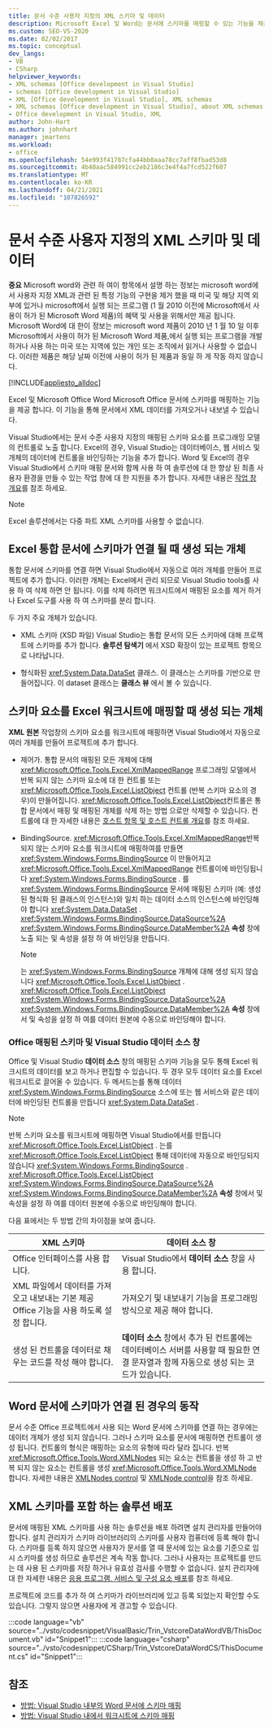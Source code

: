 ```yaml
---
title: 문서 수준 사용자 지정의 XML 스키마 및 데이터
description: Microsoft Excel 및 Word는 문서에 스키마를 매핑할 수 있는 기능을 제공 하 고 문서에서 XML 데이터 가져오기 및 내보내기를 간소화 합니다.
ms.custom: SEO-VS-2020
ms.date: 02/02/2017
ms.topic: conceptual
dev_langs:
- VB
- CSharp
helpviewer_keywords:
- XML schemas [Office development in Visual Studio]
- schemas [Office development in Visual Studio]
- XML [Office development in Visual Studio], XML schemas
- XML schemas [Office development in Visual Studio], about XML schemas and data
- Office development in Visual Studio, XML
author: John-Hart
ms.author: johnhart
manager: jmartens
ms.workload:
- office
ms.openlocfilehash: 54e993f41787cfa44bb0aaa78cc7aff8fbad53d8
ms.sourcegitcommit: 4b40aac584991cc2eb2186c3e4f4a7fcd522f607
ms.translationtype: MT
ms.contentlocale: ko-KR
ms.lasthandoff: 04/21/2021
ms.locfileid: "107826592"
---
```

# <a name="xml-schemas-and-data-in-document-level-customizations"></a>문서 수준 사용자 지정의 XML 스키마 및 데이터
  **중요** Microsoft word와 관련 하 여이 항목에서 설명 하는 정보는 microsoft word에서 사용자 지정 XML과 관련 된 특정 기능의 구현을 제거 했을 때 미국 및 해당 지역 외부에 있거나 microsoft에서 실행 되는 프로그램 (1 월 2010 이전에 Microsoft에서 사용이 허가 된 Microsoft Word 제품)의 혜택 및 사용을 위해서만 제공 됩니다. Microsoft Word에 대 한이 정보는 microsoft word 제품이 2010 년 1 월 10 일 이후 Microsoft에서 사용이 허가 된 Microsoft Word 제품,에서 실행 되는 프로그램을 개발 하거나 사용 하는 미국 또는 지역에 있는 개인 또는 조직에서 읽거나 사용할 수 없습니다. 이러한 제품은 해당 날짜 이전에 사용이 허가 된 제품과 동일 하 게 작동 하지 않습니다.

 [!INCLUDE[appliesto_alldoc](../vsto/includes/appliesto-alldoc-md.md)]

 Excel 및 Microsoft Office Word Microsoft Office 문서에 스키마를 매핑하는 기능을 제공 합니다. 이 기능을 통해 문서에서 XML 데이터를 가져오거나 내보낼 수 있습니다.

 Visual Studio에서는 문서 수준 사용자 지정의 매핑된 스키마 요소를 프로그래밍 모델의 컨트롤로 노출 합니다. Excel의 경우, Visual Studio는 데이터베이스, 웹 서비스 및 개체의 데이터에 컨트롤을 바인딩하는 기능을 추가 합니다. Word 및 Excel의 경우 Visual Studio에서 스키마 매핑 문서와 함께 사용 하 여 솔루션에 대 한 향상 된 최종 사용자 환경을 만들 수 있는 작업 창에 대 한 지원을 추가 합니다. 자세한 내용은 [작업 창 개요](../vsto/actions-pane-overview.md)를 참조 하세요.

> [!NOTE]
> Excel 솔루션에서는 다중 파트 XML 스키마를 사용할 수 없습니다.

## <a name="objects-created-when-schemas-are-attached-to-excel-workbooks"></a>Excel 통합 문서에 스키마가 연결 될 때 생성 되는 개체
 통합 문서에 스키마를 연결 하면 Visual Studio에서 자동으로 여러 개체를 만들어 프로젝트에 추가 합니다. 이러한 개체는 Excel에서 관리 되므로 Visual Studio tools를 사용 하 여 삭제 하면 안 됩니다. 이를 삭제 하려면 워크시트에서 매핑된 요소를 제거 하거나 Excel 도구를 사용 하 여 스키마를 분리 합니다.

 두 가지 주요 개체가 있습니다.

- XML 스키마 (XSD 파일) Visual Studio는 통합 문서의 모든 스키마에 대해 프로젝트에 스키마를 추가 합니다. **솔루션 탐색기** 에서 XSD 확장이 있는 프로젝트 항목으로 나타납니다.

- 형식화된 <xref:System.Data.DataSet> 클래스. 이 클래스는 스키마를 기반으로 만들어집니다. 이 dataset 클래스는 **클래스 뷰** 에서 볼 수 있습니다.

## <a name="objects-created-when-schema-elements-are-mapped-to-excel-worksheets"></a>스키마 요소를 Excel 워크시트에 매핑할 때 생성 되는 개체
 **XML 원본** 작업창의 스키마 요소를 워크시트에 매핑하면 Visual Studio에서 자동으로 여러 개체를 만들어 프로젝트에 추가 합니다.

- 제어가. 통합 문서의 매핑된 모든 개체에 대해 <xref:Microsoft.Office.Tools.Excel.XmlMappedRange> 프로그래밍 모델에서 반복 되지 않는 스키마 요소에 대 한 컨트롤 또는 <xref:Microsoft.Office.Tools.Excel.ListObject> 컨트롤 (반복 스키마 요소의 경우)이 만들어집니다. <xref:Microsoft.Office.Tools.Excel.ListObject>컨트롤은 통합 문서에서 매핑 및 매핑된 개체를 삭제 하는 방법 으로만 삭제할 수 있습니다. 컨트롤에 대 한 자세한 내용은 [호스트 항목 및 호스트 컨트롤 개요](../vsto/host-items-and-host-controls-overview.md)를 참조 하세요.

- BindingSource. <xref:Microsoft.Office.Tools.Excel.XmlMappedRange>반복 되지 않는 스키마 요소를 워크시트에 매핑하여를 만들면 <xref:System.Windows.Forms.BindingSource> 이 만들어지고 <xref:Microsoft.Office.Tools.Excel.XmlMappedRange> 컨트롤이에 바인딩됩니다 <xref:System.Windows.Forms.BindingSource> . 를 <xref:System.Windows.Forms.BindingSource> 문서에 매핑된 스키마 (예: 생성 된 형식화 된 클래스의 인스턴스)와 일치 하는 데이터 소스의 인스턴스에 바인딩해야 합니다 <xref:System.Data.DataSet> . <xref:System.Windows.Forms.BindingSource.DataSource%2A> <xref:System.Windows.Forms.BindingSource.DataMember%2A> **속성** 창에 노출 되는 및 속성을 설정 하 여 바인딩을 만듭니다.

    > [!NOTE]
    > 는 <xref:System.Windows.Forms.BindingSource> 개체에 대해 생성 되지 않습니다 <xref:Microsoft.Office.Tools.Excel.ListObject> . <xref:Microsoft.Office.Tools.Excel.ListObject> <xref:System.Windows.Forms.BindingSource.DataSource%2A> <xref:System.Windows.Forms.BindingSource.DataMember%2A> **속성** 창에서 및 속성을 설정 하 여를 데이터 원본에 수동으로 바인딩해야 합니다.

### <a name="office-mapped-schemas-and-the-visual-studio-data-sources-window"></a>Office 매핑된 스키마 및 Visual Studio 데이터 소스 창
 Office 및 Visual Studio **데이터 소스** 창의 매핑된 스키마 기능을 모두 통해 Excel 워크시트의 데이터를 보고 하거나 편집할 수 있습니다. 두 경우 모두 데이터 요소를 Excel 워크시트로 끌어올 수 있습니다. 두 메서드는를 통해 데이터 <xref:System.Windows.Forms.BindingSource> 소스에 또는 웹 서비스와 같은 데이터에 바인딩된 컨트롤을 만듭니다 <xref:System.Data.DataSet> .

> [!NOTE]
> 반복 스키마 요소를 워크시트에 매핑하면 Visual Studio에서를 만듭니다 <xref:Microsoft.Office.Tools.Excel.ListObject> . 는를 <xref:Microsoft.Office.Tools.Excel.ListObject> 통해 데이터에 자동으로 바인딩되지 않습니다 <xref:System.Windows.Forms.BindingSource> . <xref:Microsoft.Office.Tools.Excel.ListObject> <xref:System.Windows.Forms.BindingSource.DataSource%2A> <xref:System.Windows.Forms.BindingSource.DataMember%2A> **속성** 창에서 및 속성을 설정 하 여를 데이터 원본에 수동으로 바인딩해야 합니다.

 다음 표에서는 두 방법 간의 차이점을 보여 줍니다.

|XML 스키마|데이터 소스 창|
|----------------|-------------------------|
|Office 인터페이스를 사용 합니다.|Visual Studio에서 **데이터 소스** 창을 사용 합니다.|
|XML 파일에서 데이터를 가져오고 내보내는 기본 제공 Office 기능을 사용 하도록 설정 합니다.|가져오기 및 내보내기 기능을 프로그래밍 방식으로 제공 해야 합니다.|
|생성 된 컨트롤을 데이터로 채우는 코드를 작성 해야 합니다.|**데이터 소스** 창에서 추가 된 컨트롤에는 데이터베이스 서버를 사용할 때 필요한 연결 문자열과 함께 자동으로 생성 되는 코드가 있습니다.|

## <a name="behavior-when-schemas-are-attached-to-word-documents"></a>Word 문서에 스키마가 연결 된 경우의 동작
 문서 수준 Office 프로젝트에서 사용 되는 Word 문서에 스키마를 연결 하는 경우에는 데이터 개체가 생성 되지 않습니다. 그러나 스키마 요소를 문서에 매핑하면 컨트롤이 생성 됩니다. 컨트롤의 형식은 매핑하는 요소의 유형에 따라 달라 집니다. 반복 <xref:Microsoft.Office.Tools.Word.XMLNodes> 되는 요소는 컨트롤을 생성 하 고 반복 되지 않는 요소는 컨트롤을 생성 <xref:Microsoft.Office.Tools.Word.XMLNode> 합니다. 자세한 내용은 [XMLNodes control](../vsto/xmlnodes-control.md) 및 [XMLNode control](../vsto/xmlnode-control.md)을 참조 하세요.

## <a name="deployment-of-solutions-that-include-xml-schemas"></a>XML 스키마를 포함 하는 솔루션 배포
 문서에 매핑된 XML 스키마를 사용 하는 솔루션을 배포 하려면 설치 관리자를 만들어야 합니다. 설치 관리자가 스키마 라이브러리의 스키마를 사용자 컴퓨터에 등록 해야 합니다. 스키마를 등록 하지 않으면 사용자가 문서를 열 때 문서에 있는 요소를 기준으로 임시 스키마를 생성 하므로 솔루션은 계속 작동 합니다. 그러나 사용자는 프로젝트를 만드는 데 사용 된 스키마를 저장 하거나 유효성 검사를 수행할 수 없습니다. 설치 관리자에 대 한 자세한 내용은 [응용 프로그램, 서비스 및 구성 요소 배포](../deployment/deploying-applications-services-and-components.md)를 참조 하세요.

 프로젝트에 코드를 추가 하 여 스키마가 라이브러리에 있고 등록 되었는지 확인할 수도 있습니다. 그렇지 않으면 사용자에 게 경고할 수 있습니다.

 :::code language="vb" source="../vsto/codesnippet/VisualBasic/Trin_VstcoreDataWordVB/ThisDocument.vb" id="Snippet1":::
 :::code language="csharp" source="../vsto/codesnippet/CSharp/Trin_VstcoreDataWordCS/ThisDocument.cs" id="Snippet1":::

## <a name="see-also"></a>참조

- [방법: Visual Studio 내부의 Word 문서에 스키마 매핑](../vsto/how-to-map-schemas-to-word-documents-inside-visual-studio.md)
- [방법: Visual Studio 내에서 워크시트에 스키마 매핑](../vsto/how-to-map-schemas-to-worksheets-inside-visual-studio.md)
